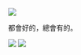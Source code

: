 ![](https://s1.ax1x.com/2020/08/02/atToq0.jpg)

都會好的，總會有的。

![](https://github-readme-stats.vercel.app/api?username=df7c5117&show_icons=true&count_private=true)
![](https://github-readme-stats.vercel.app/api/top-langs/?username=df7c5117)
